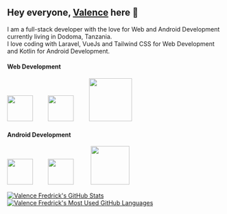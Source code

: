 ## Hey everyone, [Valence](https://valencefredrick.me) here  👋
I am a full-stack developer with the love for Web and Android Development currently living in Dodoma, Tanzania.<br>
I love coding with Laravel, VueJs and Tailwind CSS for Web Development and Kotlin for Android Development.

#### Web Development
<img src="https://cdn.worldvectorlogo.com/logos/laravel-2.svg" height=60 width=60 />&nbsp;&nbsp;&nbsp;&nbsp;&nbsp;&nbsp;&nbsp;&nbsp;
<img src="https://cdn.worldvectorlogo.com/logos/vue-js-1.svg" height=60 width=60 />&nbsp;&nbsp;&nbsp;&nbsp;&nbsp;&nbsp;&nbsp;&nbsp;
<img src="https://cdn.worldvectorlogo.com/logos/tailwind-css-1.svg" height=100 width=100 />&nbsp;&nbsp;&nbsp;&nbsp;&nbsp;&nbsp;&nbsp;&nbsp;

#### Android Development
<img src="https://cdn.worldvectorlogo.com/logos/android-logomark.svg" height=60 width=60 />&nbsp;&nbsp;&nbsp;&nbsp;&nbsp;&nbsp;&nbsp;&nbsp;
<img src="https://cdn.worldvectorlogo.com/logos/kotlin-1.svg" height=60 width=60 /> &nbsp;&nbsp;&nbsp;&nbsp;&nbsp;&nbsp;&nbsp;&nbsp;
<img src="https://cdn.worldvectorlogo.com/logos/java-4.svg" height=90 width=90 />

<a href="https://github.com/anuraghazra/github-readme-stats">
  <img align="top" src="https://github-readme-stats.vercel.app/api?username=Valence-Kajuna&hide=contribs&count_private=true&theme=dracula&show_icons=true" alt="Valence Fredrick's GitHub Stats" />
</a>

<a href="https://github.com/anuraghazra/github-readme-stats">
  <img align="top" src="https://github-readme-stats.vercel.app/api/top-langs/?username=Valence-Kajuna&count_private=true&theme=dracula&show_icons=true&hide=css&layout=compact&card_width=270" alt="Valence Fredrick's Most Used GitHub Languages" />
</a>
